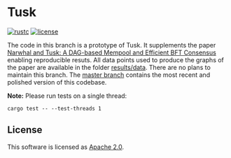 # Tusk

[![rustc](https://img.shields.io/badge/rustc-1.48+-blue?style=flat-square&logo=rust)](https://www.rust-lang.org)
[![license](https://img.shields.io/badge/license-Apache-blue.svg?style=flat-square)](LICENSE)

The code in this branch is a prototype of Tusk. It supplements the paper [Narwhal and Tusk: A DAG-based Mempool and Efficient BFT Consensus](https://arxiv.org/pdf/2105.11827.pdf) enabling reproducible resuts. All data points used to produce the graphs of the paper are available in the folder [results/data](/results/data). There are no plans to maintain this branch. The [master branch](https://github.com/facebookresearch/narwhal) contains the most recent and polished version of this codebase. 


**Note:** Please run tests on a single thread:
```
cargo test -- --test-threads 1
```

## License
This software is licensed as [Apache 2.0](LICENSE).
